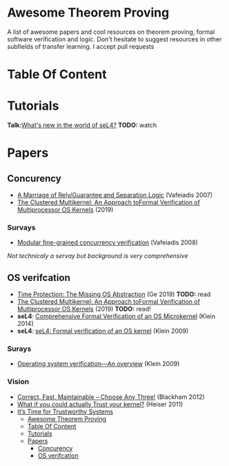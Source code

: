 # Awesome Theorem Proving

A list of awesome papers and cool resources on theorem proving, formal software verification and logic. Don't hesitate to suggest resources in other subfields of transfer learning. I accept pull requests
# Table Of Content
<!-- toc start -->
<!-- toc end -->
# Tutorials

**Talk:**[What's new in the world of seL4?](https://mirror.as35701.net/video.fosdem.org/2019/AW1.121/world_of_sel4.mp4) **TODO:** watch
# Papers

## Concurency
* [A Marriage of Rely/Guarantee and Separation Logic](https://link.springer.com/chapter/10.1007/978-3-540-74407-8_18) (Vafeiadis 2007)
* [The Clustered Multikernel: An Approach toFormal Verification of Multiprocessor OS Kernels](http://ts.data61.csiro.au/publications/nicta_full_text/5618.pdf) (2019)

### Survays
*  [Modular fine-grained concurrency verification](https://www.cl.cam.ac.uk/techreports/UCAM-CL-TR-726.pdf) (Vafeiadis 2008)

_Not technicaly a servay but background is very comprehensive_


## OS verifcation
* [Time Protection: The Missing OS Abstraction](http://ts.data61.csiro.au/publications/csiro_full_text//Ge_YCH_19.pdf) (Ge 2019) **TODO:** read
* [The Clustered Multikernel: An Approach toFormal Verification of Multiprocessor OS Kernels](http://ts.data61.csiro.au/publications/nicta_full_text/5618.pdf) (2019)
**TODO:** read!
* **seL4**: [Comprehensive Formal Verification of an OS Microkernel](http://ts.data61.csiro.au/publications/nicta_full_text/7371.pdf) (Klein 2014)
* **seL4**: [seL4: Formal verification of an OS kernel](http://ts.data61.csiro.au/publications/nicta_full_text/1852.pdf) (Klein 2009)
### Surays
* [Operating system verification—An overview](https://link.springer.com/content/pdf/10.1007%2Fs12046-009-0002-4.pdf) (Klein 2009)
### Vision
* [Correct, Fast, Maintainable – Choose Any Three!](http://ts.data61.csiro.au/publications/nicta_full_text/5858.pdf) (Blackham 2012)
* [What if you could actually Trust your kernel?](http://ts.data61.csiro.au/publications/nicta_full_text/4632.pdf) (Heiser 2011)
* [It’s Time for Trustworthy Systems](http://ts.data61.csiro.au/publications/nicta_full_text/5778.pdf)
  - [Awesome Theorem Proving](#awesome-theorem-proving)
  - [Table Of Content](#table-of-content)
  - [Tutorials](#tutorials)
  - [Papers](#papers)
    - [Concurency](#concurency)
    - [OS verifcation](#os-verifcation)
